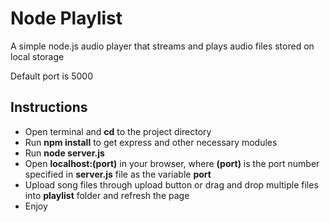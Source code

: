 # Node Playlist

A simple node.js audio player that streams and plays audio files stored on local storage

Default port is 5000

## Instructions
  * Open terminal and **cd** to the project directory
  * Run **npm install** to get express and other necessary modules
  * Run **node server.js**
  * Open **localhost:(port)** in your browser, where **(port)** is the port number specified in **server.js** file as the variable **port**
  * Upload song files through upload button or drag and drop multiple files into **playlist** folder and refresh the page
  * Enjoy
  

